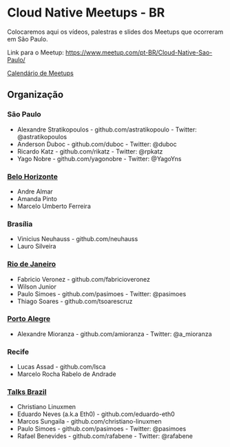 # Cloud Native Meetups - BR

Colocaremos aqui os vídeos, palestras e slides dos Meetups que ocorreram em São Paulo.

Link para o Meetup: https://www.meetup.com/pt-BR/Cloud-Native-Sao-Paulo/

[Calendário de Meetups](https://calendar.google.com/calendar/embed?src=0n8k42skd8nsq7qkg43t9sk9k0%40group.calendar.google.com&ctz=America%2FSao_Paulo)

## Organização

### São Paulo
* Alexandre Stratikopoulos - github.com/astratikopoulo - Twitter: @astratikopoulos
* Anderson Duboc - github.com/duboc - Twitter: @duboc
* Ricardo Katz - github.com/rikatz - Twitter: @rpkatz
* Yago Nobre - github.com/yagonobre - Twitter: @YagoYns

### [Belo Horizonte](BeloHorizonte/README.md)
* Andre Almar
* Amanda Pinto
* Marcelo Umberto Ferreira

### Brasília
* Vinicius Neuhauss - github.com/neuhauss
* Lauro Silveira

### [Rio de Janeiro](Rio/README.md)
* Fabricio Veronez - github.com/fabricioveronez
* Wilson Junior
* Paulo Simoes - github.com/pasimoes - Twitter: @pasimoes
* Thiago Soares - github.com/tsoarescruz

### [Porto Alegre](PortoAlegre/README.md)
* Alexandre Mioranza - github.com/amioranza - Twitter: @a_mioranza

### Recife
* Lucas Assad  - github.com/lsca
* Marcelo Rocha Rabelo de Andrade

### [Talks Brazil](TalksBR/README.md)
* Christiano Linuxmen
* Eduardo Neves (a.k.a Eth0) - github.com/eduardo-eth0
* Marcos Sungaila - github.com/christiano-linuxmen
* Paulo Simoes - github.com/pasimoes - Twitter: @pasimoes
* Rafael Benevides - github.com/rafabene - Twitter: @rafabene
